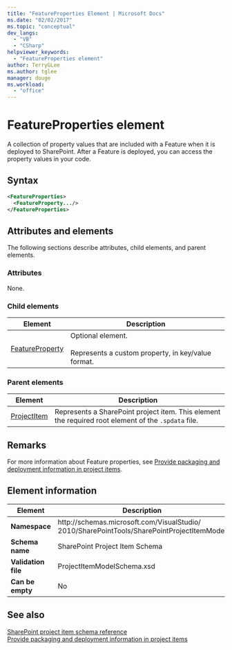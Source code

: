 ```yaml
---
title: "FeatureProperties Element | Microsoft Docs"
ms.date: "02/02/2017"
ms.topic: "conceptual"
dev_langs: 
  - "VB"
  - "CSharp"
helpviewer_keywords: 
  - "FeatureProperties element"
author: TerryGLee
ms.author: tglee
manager: douge
ms.workload: 
  - "office"
---
```

# FeatureProperties element
  A collection of property values that are included with a Feature when it is deployed to SharePoint. After a Feature is deployed, you can access the property values in your code.  
  
## Syntax  
  
```xml  
<FeatureProperties>  
  <FeatureProperty.../>  
</FeatureProperties>  
```  
  
## Attributes and elements
 The following sections describe attributes, child elements, and parent elements.  
  
### Attributes  
 None.  
  
### Child elements
  
|Element|Description|  
|-------------|-----------------|  
|[FeatureProperty](../sharepoint/featureproperty-element.md)|Optional element.<br /><br /> Represents a custom property, in key/value format.|  
  
### Parent elements
  
|Element|Description|  
|-------------|-----------------|  
|[ProjectItem](../sharepoint/projectitem-element.md)|Represents a SharePoint project item. This element the required root element of the `.spdata` file.|  
  
## Remarks  
 For more information about Feature properties, see [Provide packaging and deployment information in project items](../sharepoint/providing-packaging-and-deployment-information-in-project-items.md).  
  
## Element information
  
|Element|Description|  
|-------------|-----------------|  
|**Namespace**|http<nolink>://schemas.microsoft.com/VisualStudio/<br>2010/SharePointTools/SharePointProjectItemModel|  
|**Schema name**|SharePoint Project Item Schema|  
|**Validation file**|ProjectItemModelSchema.xsd|  
|**Can be empty**|No|  
  
## See also
 [SharePoint project item schema reference](../sharepoint/sharepoint-project-item-schema-reference.md)   
 [Provide packaging and deployment information in project items](../sharepoint/providing-packaging-and-deployment-information-in-project-items.md)  
